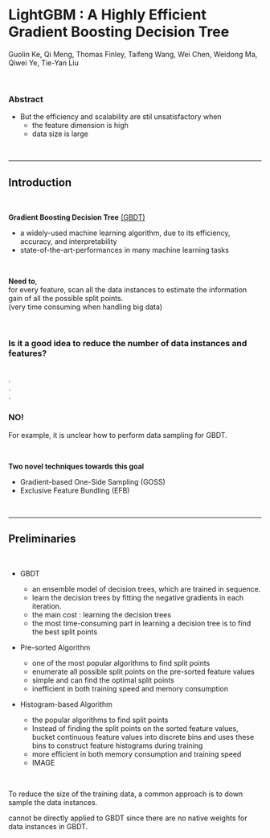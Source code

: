 # LightGBM : A Highly Efficient Gradient Boosting Decision Tree

Guolin Ke, Qi Meng, Thomas Finley, Taifeng Wang, Wei Chen, Weidong Ma, Qiwei Ye, Tie-Yan Liu

<br>

### Abstract

* But the efficiency and scalability are stil unsatisfactory when 
  * the feature dimension is high
  * data size is large


<br>

---

## Introduction

<br>

**Gradient Boosting Decision Tree** [(GBDT)](Gradient_Boosting.md)
* a widely-used machine learning algorithm, due to its efficiency, accuracy, and interpretability
* state-of-the-art-performances in many machine learning tasks
  
<br>

**Need to**, <br>
for every feature, scan all the data instances to estimate the information gain of all the possible split points. <br>
(very time consuming when handling big data)

<br>

### Is it a good idea to reduce the number of data instances and features?

<br> . <br> . <br> . <br> 

### NO!
For example, it is unclear how to perform data sampling for GBDT.

<br>

**Two novel techniques towards this goal**
* Gradient-based One-Side Sampling (GOSS)
* Exclusive Feature Bundling (EFB)

<br>

---

## Preliminaries

<br>

* GBDT
  * an ensemble model of decision trees, which are trained in sequence.
  * learn the decision trees by fitting the negative gradients in each iteration.
  * the main cost : learning the decision trees
  * the most time-consuming part in learning a decision tree is to find the best split points
  
* Pre-sorted Algorithm
  * one of the most popular algorithms to find split points
  * enumerate all possible split points on the pre-sorted feature values
  * simple and can find the optimal split points
  * inefficient in both training speed and memory consumption
  
* Histogram-based Algorithm
  * the popular algorithms to find split points
  * Instead of finding the split points on the sorted feature values, bucket continuous feature values into discrete bins and uses these bins to construct feature histograms during training
  * more efficient in both memory consumption and training speed
  * IMAGE
  
<br>

To reduce the size of the training data, a common approach is to down sample the data instances.

cannot be directly applied to GBDT since there are no native weights for data instances in GBDT.
